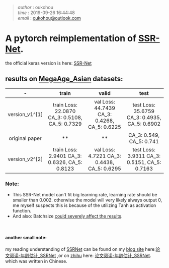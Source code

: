 >_author_   :   oukohou  
>_time_     :   2019-09-26 16:44:48  
>_email_    :   oukohou@outlook.com

# A pytorch reimplementation of [SSR-Net](https://www.ijcai.org/proceedings/2018/0150.pdf).  
the official keras version is here: [SSR-Net](https://github.com/shamangary/SSR-Net)  

## results on [MegaAge_Asian](http://mmlab.ie.cuhk.edu.hk/projects/MegaAge/) datasets:  
|-|train|valid|test|
|:---:|:---:|:---:|:---:
|version_v1^[1]|train Loss: 22.0870 CA_3: 0.5108, CA_5: 0.7329|val Loss: 44.7439 CA_3: 0.4268, CA_5: 0.6225|test Loss: 35.6759 CA_3: 0.4935, CA_5: 0.6902
|original paper|**|**|CA_3: 0.549, CA_5: 0.741|
|version_v2^[2]|train Loss: 2.9401 CA_3: 0.6326, CA_5: 0.8123|val Loss: 4.7221 CA_3: 0.4438, CA_5: 0.6295|test Loss: 3.9311 CA_3: 0.5151, CA_5: 0.7163

[^1]: train from scratch, use MSEloss;  
[^2]: use pretrianed my implementation_v1, use L1Loss.


### Note:  
- This SSR-Net model can't fit big learning rate, learning rate should be smaller than 0.002.
otherwise the model will very likely always output 0, me myself suspects this is because of the 
utilizing Tanh as activation function.  
- And also: Batchsize [could severely affect the results](https://github.com/shamangary/SSR-Net/issues/38).   

<br>

#### another small note:
my reading understanding of [SSRNet]((https://www.ijcai.org/proceedings/2018/0150.pdf)) can be found on my [blog site](https://www.oukohou.wang/) here:[论文阅读-年龄估计_SSRNet](https://www.oukohou.wang/2019/09/20/SSRNet/) ,or on [zhihu](https://www.zhihu.com/) here: [论文阅读-年龄估计_SSRNet](https://zhuanlan.zhihu.com/p/87692466).
which was written in Chinese. 